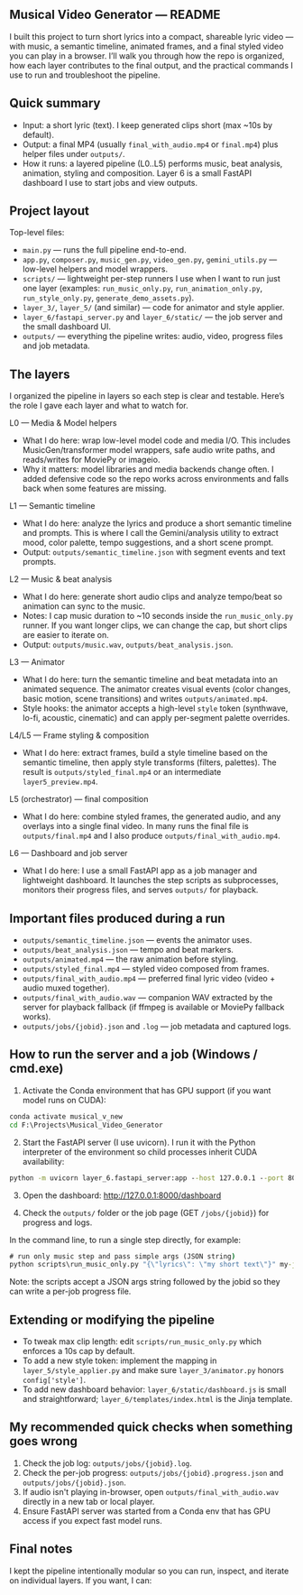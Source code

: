 ## Musical Video Generator — README

I built this project to turn short lyrics into a compact, shareable lyric video — with music, a semantic timeline, animated frames, and a final styled video you can play in a browser. I’ll walk you through how the repo is organized, how each layer contributes to the final output, and the practical commands I use to run and troubleshoot the pipeline.


## Quick summary

- Input: a short lyric (text). I keep generated clips short (max ~10s by default).
- Output: a final MP4 (usually `final_with_audio.mp4` or `final.mp4`) plus helper files under `outputs/`.
- How it runs: a layered pipeline (L0..L5) performs music, beat analysis, animation, styling and composition. Layer 6 is a small FastAPI dashboard I use to start jobs and view outputs.

## Project layout

Top-level files:

- `main.py` — runs the full pipeline end-to-end.
- `app.py`, `composer.py`, `music_gen.py`, `video_gen.py`, `gemini_utils.py` — low-level helpers and model wrappers.
- `scripts/` — lightweight per-step runners I use when I want to run just one layer (examples: `run_music_only.py`, `run_animation_only.py`, `run_style_only.py`, `generate_demo_assets.py`).
- `layer_3/`, `layer_5/` (and similar) — code for animator and style applier.
- `layer_6/fastapi_server.py` and `layer_6/static/` — the job server and the small dashboard UI.
- `outputs/` — everything the pipeline writes: audio, video, progress files and job metadata.

## The layers 

I organized the pipeline in layers so each step is clear and testable. Here’s the role I gave each layer and what to watch for.

L0 — Media & Model helpers
- What I do here: wrap low-level model code and media I/O. This includes MusicGen/transformer model wrappers, safe audio write paths, and reads/writes for MoviePy or imageio.
- Why it matters: model libraries and media backends change often. I added defensive code so the repo works across environments and falls back when some features are missing.

L1 — Semantic timeline
- What I do here: analyze the lyrics and produce a short semantic timeline and prompts. This is where I call the Gemini/analysis utility to extract mood, color palette, tempo suggestions, and a short scene prompt.
- Output: `outputs/semantic_timeline.json` with segment events and text prompts.

L2 — Music & beat analysis
- What I do here: generate short audio clips and analyze tempo/beat so animation can sync to the music.
- Notes: I cap music duration to ~10 seconds inside the `run_music_only.py` runner. If you want longer clips, we can change the cap, but short clips are easier to iterate on.
- Output: `outputs/music.wav`, `outputs/beat_analysis.json`.

L3 — Animator
- What I do here: turn the semantic timeline and beat metadata into an animated sequence. The animator creates visual events (color changes, basic motion, scene transitions) and writes `outputs/animated.mp4`.
- Style hooks: the animator accepts a high-level `style` token (synthwave, lo-fi, acoustic, cinematic) and can apply per-segment palette overrides.

L4/L5 — Frame styling & composition
- What I do here: extract frames, build a style timeline based on the semantic timeline, then apply style transforms (filters, palettes). The result is `outputs/styled_final.mp4` or an intermediate `layer5_preview.mp4`.

L5 (orchestrator) — final composition
- What I do here: combine styled frames, the generated audio, and any overlays into a single final video. In many runs the final file is `outputs/final.mp4` and I also produce `outputs/final_with_audio.mp4`.

L6 — Dashboard and job server
- What I do here: I use a small FastAPI app as a job manager and lightweight dashboard. It launches the step scripts as subprocesses, monitors their progress files, and serves `outputs/` for playback.


## Important files produced during a run

- `outputs/semantic_timeline.json` — events the animator uses.
- `outputs/beat_analysis.json` — tempo and beat markers.
- `outputs/animated.mp4` — the raw animation before styling.
- `outputs/styled_final.mp4` — styled video composed from frames.
- `outputs/final_with_audio.mp4` — preferred final lyric video (video + audio muxed together).
- `outputs/final_with_audio.wav` — companion WAV extracted by the server for playback fallback (if ffmpeg is available or MoviePy fallback works).
- `outputs/jobs/{jobid}.json` and `.log` — job metadata and captured logs.

## How to run the server and a job (Windows / cmd.exe)


1) Activate the Conda environment that has GPU support (if you want model runs on CUDA):

```cmd
conda activate musical_v_new
cd F:\Projects\Musical_Video_Generator
```

2) Start the FastAPI server (I use uvicorn). I run it with the Python interpreter of the environment so child processes inherit CUDA availability:

```cmd
python -m uvicorn layer_6.fastapi_server:app --host 127.0.0.1 --port 8000
```

3) Open the dashboard: http://127.0.0.1:8000/dashboard 

4) Check the `outputs/` folder or the job page (GET `/jobs/{jobid}`) for progress and logs.

In the command line, to run a single step directly, for example:

```cmd
# run only music step and pass simple args (JSON string)
python scripts\run_music_only.py "{\"lyrics\": \"my short text\"}" my-job-id
```

Note: the scripts accept a JSON args string followed by the jobid so they can write a per-job progress file.

## Extending or modifying the pipeline

- To tweak max clip length: edit `scripts/run_music_only.py` which enforces a 10s cap by default.
- To add a new style token: implement the mapping in `layer_5/style_applier.py` and make sure `layer_3/animator.py` honors `config['style']`.
- To add new dashboard behavior: `layer_6/static/dashboard.js` is small and straightforward; `layer_6/templates/index.html` is the Jinja template.

## My recommended quick checks when something goes wrong

1. Check the job log: `outputs/jobs/{jobid}.log`.
2. Check the per-job progress: `outputs/jobs/{jobid}.progress.json` and `outputs/jobs/{jobid}.json`.
3. If audio isn't playing in-browser, open `outputs/final_with_audio.wav` directly in a new tab or local player.
4. Ensure FastAPI server was started from a Conda env that has GPU access if you expect fast model runs.

## Final notes

I kept the pipeline intentionally modular so you can run, inspect, and iterate on individual layers. If you want, I can:


